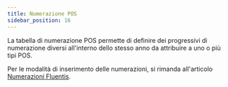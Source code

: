 ```yaml
---
title: Numerazione POS
sidebar_position: 16
---
```


La tabella di numerazione POS permette di definire dei progressivi di numerazione diversi all'interno dello stesso anno da attribuire a uno o più tipi POS.

Per le modalità di inserimento delle numerazioni, si rimanda all'articolo  [Numerazioni Fluentis](/docs/configurations/tables/fluentis-numerations).
